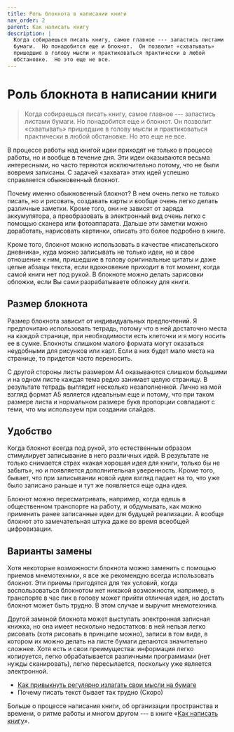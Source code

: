 ```yaml
---
title: Роль блокнота в написании книги
nav_order: 2
parent: Как написать книгу
description: |
  Когда собираешься писать книгу, самое главное --- запастись листами
  бумаги.  Но понадобится еще и блокнот.  Он позволит «схватывать»
  пришедшие в голову мысли и практиковаться практически в любой
  обстановке.  Но это еще не все.
---
```


# Роль блокнота в написании книги

> Когда собираешься писать книгу, самое главное --- запастись листами
> бумаги.  Но понадобится еще и блокнот.  Он позволит «схватывать»
> пришедшие в голову мысли и практиковаться практически в любой
> обстановке.  Но это еще не все.


В процессе работы над книгой идеи приходят не только в процессе
работы, но и вообще в течение дня.  Эти идеи оказываются весьма
интересными, но часто теряются исключительно потому, что не были
вовремя записаны.  С задачей «захвата» этих идей успешно справляется
обыкновенный блокнот.

Почему именно обыкновенный блокнот?  В нем очень легко не только
писать, но и рисовать, создавать карты и вообще очень легко делать
различные заметки.  Кроме того, они не зависят от заряда аккумулятора,
а преобразовать в электронный вид очень легко с помощью сканера или
фотоаппарата.  Дальше эти заметки можно доработать, нарисовать
картинки, описать это более подробно в книге.

Кроме того, блокнот можно использовать в качестве «писательского
дневника», куда можно записывать не только идеи, но и свое отношение к
ним, пришедшие в голову оригинальные цитаты и даже целые абзацы
текста, если вдохновение приходит в тот момент, когда самой книги нет
под рукой.  В блокноте можно делать зарисовки обложки, если Вы сами
разрабатываете обложку для книги.

## Размер блокнота

Размер блокнота зависит от индивидуальных предпочтений.  Я предпочитаю
использовать тетрадь, потому что в ней достаточно места на каждой
странице, при необходимости есть клеточки и я могу носить ее в сумке.
Блокноты слишком малого формата могут оказаться неудобными для
рисунков или карт.  Если в них будет мало места на странице, то
придется часто переносить.

С другой стороны листы размером А4 оказываются слишком большими и на
одном листе каждая тема редко занимает целую страницу.  В результате
тетрадь выглядит несколько незаполненной.  Лично на мой взгляд формат
А5 является идеальным еще и потому, что при таком размере листа и
нормальном размере букв пропорции совпадают с теми, что мы используем
при создании слайдов.

## Удобство

Когда блокнот всегда под рукой, это естественным образом стимулирует
записывание в него различных идей.  В результате не только снимается
страх «какая хорошая идея для книги, только бы не забыть», но и
появляется дополнительная уверенность.  Кроме того, бывает, что при
записывании новой идеи взгляд падает на то, что уже было записано
раньше и тут же появляется еще одна идея.

Блокнот можно пересматривать, например, когда едешь в общественном
транспорте на работу, и обдумывать, как можно применить ранее
записанные идеи для будущей реализации.  А вообще блокнот это
замечательная штука даже во время всеобщей цифровизации.

## Варианты замены

Хотя некоторые возможности блокнота можно заменить с помощью приемов
мнемотехники, я все же рекомендую всегда использовать блокнот.  Эти
приемы пригодятся для тех условий, когда воспользоваться блокнотом нет
никакой возможности, например, в транспорте в час пик в голову может
прийти отличная идея, но достать блокнот может быть трудно.  В этом
случае и выручит мнемотехника.

Другой заменой блокнота может выступать электронная записная книжка,
но она имеет несколько недостатков: в ней нельзя легко рисовать (хотя
рисовать в принципе можно), записи в том виде, в котором их можно
делать на листе бумаги делаются значительно сложнее.  Хотя есть и свои
преимущества: информация легко копируется, легко обрабатывается
различными программами (нет нужды сканировать), легко пересылается,
поскольку уже является электронной.

- [Как привыкнуть регулярно излагать свои мысли на бумаге](writing-thoughts.md)
- Почему писать текст бывает так трудно (Скоро)

Больше о процессе написания книги, об организации пространства и
времени, о ритме работы и многом другом --- в книге «[Как написать
книгу](https://www.litres.ru/konstantin-morenko/kak-napisat-knigu/)».

